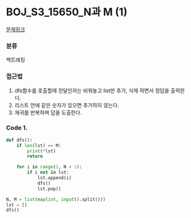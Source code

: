 # BOJ_S3_15650_N과 M (1)

[문제링크](https://www.acmicpc.net/problem/15649)

### 분류
백트래킹


### 접근법
1. dfs함수를 호출할때 전달인자는 비워놓고 list만 추가, 삭제 하면서 정답을 출력한다.
2. 리스트 안에 같은 숫자가 있으면 추가하지 않는다.
3. 재귀를 반복하며 답을 도출한다.

### Code 1.
```python
def dfs():
    if len(lst) == M:
        print(*lst)
        return

    for i in range(1, N + 1):
        if i not in lst:
            lst.append(i)
            dfs()
            lst.pop()

N, M = list(map(int, input().split()))
lst = []
dfs()
```